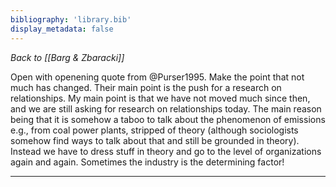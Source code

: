 ```yaml
---
bibliography: 'library.bib'
display_metadata: false
---
```


_Back to [[Barg & Zbaracki]]_

Open with openening quote from @Purser1995. Make the point that not much has changed. Their main point is the push for a research on relationships. My main point is that we have not moved much since then, and we are still asking for research on relationships today. The main reason being that it is somehow a taboo to talk about the phenomenon of emissions e.g., from coal power plants, stripped of theory (although sociologists somehow find ways to talk about that and still be grounded in theory). Instead we have to dress stuff in theory and go to the level of organizations again and again. Sometimes the industry is the determining factor!

---